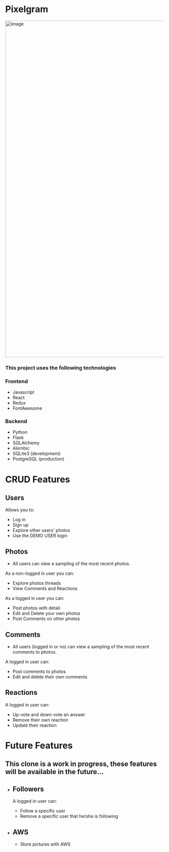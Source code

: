 # Pixelgram

<img width="1071" alt="image" src="https://user-images.githubusercontent.com/99565823/218790018-371db4c9-ca6c-4a38-9561-ec3836e4ff11.png">

### This project uses the following technologies
### Frontend
* Javascript
* React
* Redux
* FontAwesome
### Backend
* Python
* Flask
* SQLAlchemy
* Alembic
* SQLite3 (development)
* PostgreSQL (production)

# CRUD Features

## Users
Allows you to:
   - Log in
   - Sign up
   - Explore other users' photos
   - Use the DEMO USER login

## Photos
   - All users can view a sampling of the most recent photos.

As a non-logged in user you can:
   - Explore photos threads
   - View Comments and Reactions

As a logged in user you can:
   - Post photos with detail
   - Edit and Delete your own photos
   - Post Comments on other photos

## Comments
   - All users (logged in or no) can view a sampling of the most recent comments to photos.

A logged in user can:
 - Post comments to photos
 - Edit and delete their own comments

## Reactions
A logged in user can:
 - Up-vote and down-vote an answer
 - Remove their own reaction
 - Update their reaction

# Future Features

## This clone is a work in progress, these features will be available in the future...

- ## Followers
   A logged in user can:
   - Follow a specific user
   - Remove a specific user that he/she is following

- ## AWS
   - Store pictures with AWS

